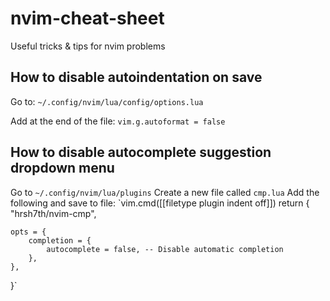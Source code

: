 # nvim-cheat-sheet
Useful tricks &amp; tips for nvim problems

## How to disable autoindentation on save
Go to: `~/.config/nvim/lua/config/options.lua` 

Add at the end of the file: `vim.g.autoformat = false`

## How to disable autocomplete suggestion dropdown menu
Go to `~/.config/nvim/lua/plugins`
Create a new file called `cmp.lua`
Add the following and save to file:
`vim.cmd([[filetype plugin indent off]])
return {
    "hrsh7th/nvim-cmp",

    opts = {
        completion = {
            autocomplete = false, -- Disable automatic completion
        },
    },
}`
